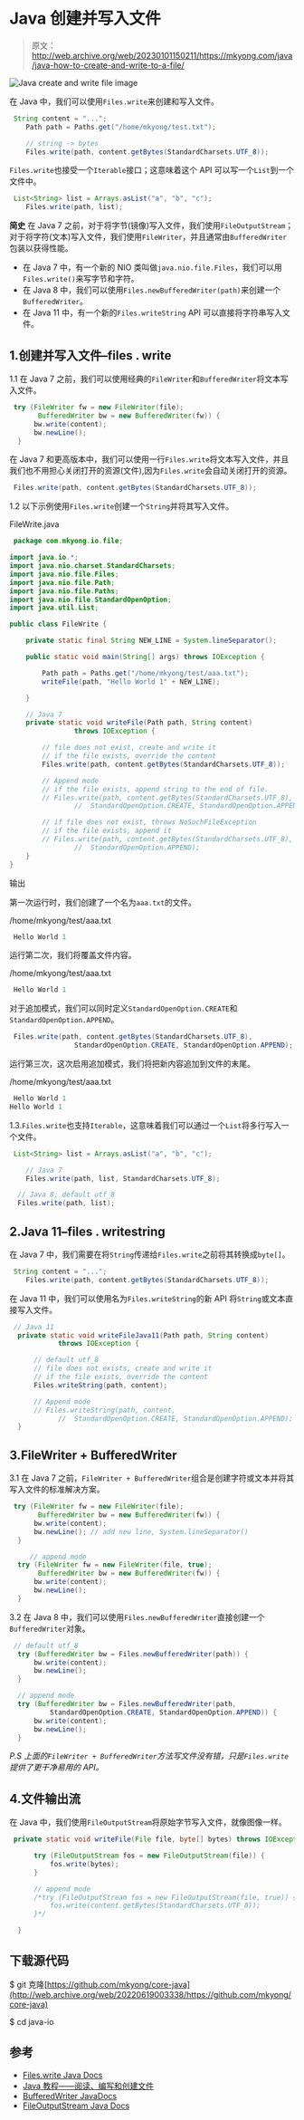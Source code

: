 # Java 创建并写入文件

> 原文：<http://web.archive.org/web/20230101150211/https://mkyong.com/java/java-how-to-create-and-write-to-a-file/>

![Java create and write file image](img/84809e89634363db31b20fa2199b3991.png)

在 Java 中，我们可以使用`Files.write`来创建和写入文件。

```java
 String content = "...";
	Path path = Paths.get("/home/mkyong/test.txt");

	// string -> bytes
	Files.write(path, content.getBytes(StandardCharsets.UTF_8)); 
```

`Files.write`也接受一个`Iterable`接口；这意味着这个 API 可以写一个`List`到一个文件中。

```java
 List<String> list = Arrays.asList("a", "b", "c");
	Files.write(path, list); 
```

**简史**
在 Java 7 之前，对于将字节(镜像)写入文件，我们使用`FileOutputStream`；对于将字符(文本)写入文件，我们使用`FileWriter`，并且通常由`BufferedWriter`包装以获得性能。

*   在 Java 7 中，有一个新的 NIO 类叫做`java.nio.file.Files`，我们可以用`Files.write()`来写字节和字符。
*   在 Java 8 中，我们可以使用`Files.newBufferedWriter(path)`来创建一个`BufferedWriter`。
*   在 Java 11 中，有一个新的`Files.writeString` API 可以直接将字符串写入文件。

## 1.创建并写入文件–files . write

1.1 在 Java 7 之前，我们可以使用经典的`FileWriter`和`BufferedWriter`将文本写入文件。

```java
 try (FileWriter fw = new FileWriter(file);
       BufferedWriter bw = new BufferedWriter(fw)) {
      bw.write(content);
      bw.newLine();
  } 
```

在 Java 7 和更高版本中，我们可以使用一行`Files.write`将文本写入文件，并且我们也不用担心关闭打开的资源(文件),因为`Files.write`会自动关闭打开的资源。

```java
 Files.write(path, content.getBytes(StandardCharsets.UTF_8)); 
```

1.2 以下示例使用`Files.write`创建一个`String`并将其写入文件。

FileWrite.java

```java
 package com.mkyong.io.file;

import java.io.*;
import java.nio.charset.StandardCharsets;
import java.nio.file.Files;
import java.nio.file.Path;
import java.nio.file.Paths;
import java.nio.file.StandardOpenOption;
import java.util.List;

public class FileWrite {

    private static final String NEW_LINE = System.lineSeparator();

    public static void main(String[] args) throws IOException {

        Path path = Paths.get("/home/mkyong/test/aaa.txt");
        writeFile(path, "Hello World 1" + NEW_LINE);

    }

    // Java 7
    private static void writeFile(Path path, String content)
				throws IOException {

        // file does not exist, create and write it
        // if the file exists, override the content
        Files.write(path, content.getBytes(StandardCharsets.UTF_8));

        // Append mode
        // if the file exists, append string to the end of file.
        // Files.write(path, content.getBytes(StandardCharsets.UTF_8),
				//	StandardOpenOption.CREATE, StandardOpenOption.APPEND);

        // if file does not exist, throws NoSuchFileException
        // if the file exists, append it
        // Files.write(path, content.getBytes(StandardCharsets.UTF_8),
				//	StandardOpenOption.APPEND);
    }
} 
```

输出

第一次运行时，我们创建了一个名为`aaa.txt`的文件。

/home/mkyong/test/aaa.txt

```java
 Hello World 1 
```

运行第二次，我们将覆盖文件内容。

/home/mkyong/test/aaa.txt

```java
 Hello World 1 
```

对于追加模式，我们可以同时定义`StandardOpenOption.CREATE`和`StandardOpenOption.APPEND`。

```java
 Files.write(path, content.getBytes(StandardCharsets.UTF_8),
				StandardOpenOption.CREATE, StandardOpenOption.APPEND); 
```

运行第三次，这次启用追加模式，我们将把新内容追加到文件的末尾。

/home/mkyong/test/aaa.txt

```java
 Hello World 1
Hello World 1 
```

1.3.`Files.write`也支持`Iterable`，这意味着我们可以通过一个`List`将多行写入一个文件。

```java
 List<String> list = Arrays.asList("a", "b", "c");

	// Java 7
	Files.write(path, list, StandardCharsets.UTF_8);

  // Java 8, default utf_8
  Files.write(path, list); 
```

## 2.Java 11–files . writestring

在 Java 7 中，我们需要在将`String`传递给`Files.write`之前将其转换成`byte[]`。

```java
 String content = "...";
	Files.write(path, content.getBytes(StandardCharsets.UTF_8)); 
```

在 Java 11 中，我们可以使用名为`Files.writeString`的新 API 将`String`或文本直接写入文件。

```java
 // Java 11
  private static void writeFileJava11(Path path, String content)
			throws IOException {

      // default utf_8
      // file does not exists, create and write it
      // if the file exists, override the content
      Files.writeString(path, content);

      // Append mode
      // Files.writeString(path, content,
			//	StandardOpenOption.CREATE, StandardOpenOption.APPEND);
  } 
```

## 3.FileWriter + BufferedWriter

3.1 在 Java 7 之前，`FileWriter + BufferedWriter`组合是创建字符或文本并将其写入文件的标准解决方案。

```java
 try (FileWriter fw = new FileWriter(file);
       BufferedWriter bw = new BufferedWriter(fw)) {
      bw.write(content);
      bw.newLine(); // add new line, System.lineSeparator()
  }

	 // append mode
  try (FileWriter fw = new FileWriter(file, true);
       BufferedWriter bw = new BufferedWriter(fw)) {
      bw.write(content);
      bw.newLine();
  } 
```

3.2 在 Java 8 中，我们可以使用`Files.newBufferedWriter`直接创建一个`BufferedWriter`对象。

```java
 // default utf_8
  try (BufferedWriter bw = Files.newBufferedWriter(path)) {
      bw.write(content);
      bw.newLine();
  }

  // append mode
  try (BufferedWriter bw = Files.newBufferedWriter(path,
          StandardOpenOption.CREATE, StandardOpenOption.APPEND)) {
      bw.write(content);
      bw.newLine();
  } 
```

*P.S 上面的`FileWriter + BufferedWriter`方法写文件没有错，只是`Files.write`提供了更干净易用的 API。*

## 4.文件输出流

在 Java 中，我们使用`FileOutputStream`将原始字节写入文件，就像图像一样。

```java
 private static void writeFile(File file, byte[] bytes) throws IOException {

      try (FileOutputStream fos = new FileOutputStream(file)) {
          fos.write(bytes);
      }

      // append mode
      /*try (FileOutputStream fos = new FileOutputStream(file, true)) {
          fos.write(content.getBytes(StandardCharsets.UTF_8));
      }*/

  } 
```

## 下载源代码

$ git 克隆[https://github.com/mkyong/core-java](http://web.archive.org/web/20220619003338/https://github.com/mkyong/core-java)

$ cd java-io

## 参考

*   [Files.write Java Docs](http://web.archive.org/web/20220619003338/https://docs.oracle.com/javase/8/docs/api/java/nio/file/Files.html#write-java.nio.file.Path-java.lang.Iterable-java.nio.charset.Charset-java.nio.file.OpenOption...-)
*   [Java 教程——阅读、编写和创建文件](http://web.archive.org/web/20220619003338/https://docs.oracle.com/javase/tutorial/essential/io/file.html)
*   [BufferedWriter JavaDocs](http://web.archive.org/web/20220619003338/https://docs.oracle.com/javase/8/docs/api/java/io/BufferedWriter.html)
*   [FileOutputStream Java Docs](http://web.archive.org/web/20220619003338/https://docs.oracle.com/javase/8/docs/api/java/io/FileOutputStream.html)

<input type="hidden" id="mkyong-current-postId" value="15026">